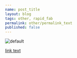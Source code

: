 ```yaml
---
name: post_title
layout: blog
tags: other, rapid_fab 
permalink: other/permalink_text
published: false
---
```


![default]( http://image.source "image description")


[link text](http://link.url)
